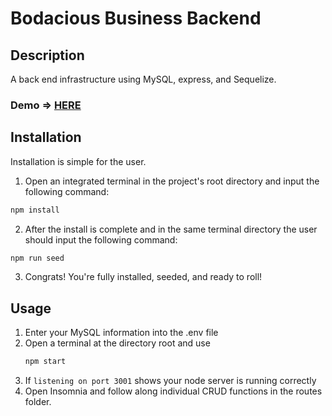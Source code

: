 # Bodacious Business Backend
## Description

A back end infrastructure using MySQL, express, and Sequelize. 

### Demo => [HERE](https://www.youtube.com/watch?v=VO2AQaFwH8o)


## Installation

Installation is simple for the user.

1. Open an integrated terminal in the project's root directory and input the following command:

```bash
npm install
```

2. After the install is complete and in the same terminal directory the user should input the following command:

```bash
npm run seed
```

3. Congrats! You're fully installed, seeded, and ready to roll!

## Usage 
1. Enter your MySQL information into the .env file 
2. Open a terminal at the directory root and use 
    ```bash
    npm start
    ```
3. If ``` listening on port 3001 ``` shows your node server is running correctly 
4. Open Insomnia and follow along individual CRUD functions in the routes folder.